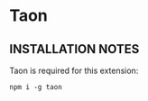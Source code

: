 # Taon

INSTALLATION NOTES
------------------
Taon is required for this extension:
```
npm i -g taon
```
